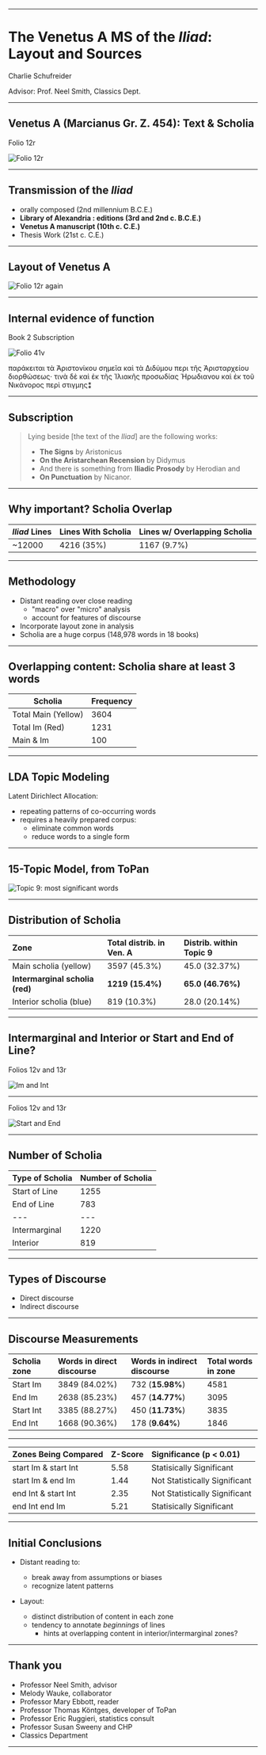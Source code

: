 
---


# The Venetus A MS of the *Iliad*: Layout and Sources



Charlie Schufreider


Advisor: Prof. Neel Smith, Classics Dept.

---

## Venetus A (Marcianus Gr. Z. 454): Text & Scholia

Folio 12r

![Folio 12r](https://raw.githubusercontent.com/cjschu17/Thesis2016-2017/master/images/12r.jpg)

---

## Transmission of the *Iliad*

- orally composed (2nd millennium B.C.E.)
- **Library of Alexandria : editions (3rd and 2nd c. B.C.E.)**
- **Venetus A manuscript (10th c. C.E.)**
- Thesis Work (21st c. C.E.)



---



##  Layout of Venetus A

![Folio 12r again](https://raw.githubusercontent.com/cjschu17/Thesis2016-2017/master/images/DSE2.JPG)

---

## Internal evidence of function

Book 2 Subscription


![Folio 41v](https://raw.githubusercontent.com/cjschu17/Thesis2016-2017/master/images/Book2Subscription.jpg)



παράκειται τὰ Ἀριστονίκου σημεῖα καὶ τὰ  Διδύμου περι τῆς Ἀρισταρχείου διορθώσεως· τινὰ δὲ καὶ ἐκ τῆς Ἰλιακῆς προσωδίας Ἡρωδιανου καὶ ἐκ  τοῦ Νικάνορος περὶ στιγμης⁑



---

## Subscription

>Lying beside [the text of the *Iliad*] are the following works:
>
> - **The Signs** by Aristonicus
> -  **On the Aristarchean Recension** by Didymus
> -  And there is something from **Iliadic Prosody** by Herodian and
> - **On Punctuation** by Nicanor.

---



##  Why important? Scholia Overlap

*Iliad* Lines|Lines With Scholia|Lines w/ Overlapping Scholia
--- | --- |  ---
~12000|4216 (35%)|1167 (9.7%)

---

## Methodology


- Distant reading over close reading
  - "macro" over "micro" analysis
  - account for features of discourse
- Incorporate layout zone in analysis
- Scholia are a huge corpus (148,978 words in 18 books)



---

## Overlapping content: Scholia share at least 3 words

Scholia|Frequency
---|---  
Total Main (Yellow)|3604
Total Im (Red)|1231
Main & Im|100

--- 

## LDA Topic Modeling

Latent Dirichlect Allocation:

- repeating patterns of co-occurring words
- requires a heavily prepared corpus:
    - eliminate common words
    - reduce words to a single form


---

## 15-Topic Model, from ToPan

![Topic 9: most significant words](https://raw.githubusercontent.com/cjschu17/Thesis2016-2017/master/images/TranslatedToPan9.jpg)

---

## Distribution of Scholia

| Zone                            | Total distrib. in Ven. A | Distrib. within Topic 9 |
|:--------------------------------|:---------------------|:------------------------|
| Main scholia (yellow)           | 3597 (45.3%)         | 45.0 (32.37%)           |
| **Intermarginal scholia (red)** | **1219 (15.4%)**     | **65.0 (46.76%)**       |
| Interior scholia (blue)         | 819 (10.3%)          | 28.0 (20.14%)           |

---

## Intermarginal and Interior or Start and End of Line?

Folios 12v and 13r

![Im and Int](https://raw.githubusercontent.com/cjschu17/Thesis2016-2017/master/images/12v13rImInt.jpg)

---

Folios 12v and 13r

![Start and End](https://raw.githubusercontent.com/cjschu17/Thesis2016-2017/master/images/12v13rSE.jpg)

---

## Number of Scholia

| Type of Scholia | Number of Scholia |
|:----------------|:------------------|
| Start of Line   | 1255              |
| End of Line     | 783               |
| ---             | ---               |
| Intermarginal   | 1220              |
| Interior        | 819               |


---

## Types of Discourse

- Direct discourse
- Indirect discourse

---

## Discourse Measurements

| Scholia zone | Words in direct discourse | Words in indirect discourse | Total words in zone |
|:-------------|:--------------------------|:----------------------------|:--------------------|
| Start Im     | 3849 (84.02%)             | 732 (**15.98%**)            | 4581                |
| End Im       | 2638 (85.23%)             | 457 (**14.77%**)            | 3095                |
| Start Int    | 3385 (88.27%)             | 450 (**11.73%**)            | 3835                |
| End Int      | 1668 (90.36%)             | 178 (**9.64%**)             | 1846                |



---

| Zones Being Compared | Z-Score | Significance (p < 0.01)       |
|:---------------------|:--------|:------------------------------|
| start Im & start Int | 5.58    | Statisically Significant      |
| start Im & end Im    | 1.44    | Not Statistically Significant |
| end Int & start Int  | 2.35    | Not Statistically Significant |
| end Int  end Im      | 5.21    | Statisically Significant      |



---

## Initial Conclusions

- Distant reading to:
    - break away from assumptions or biases
    - recognize latent patterns

- Layout:
    - distinct distribution of content in each zone
    - tendency to annotate *beginnings* of lines
       - hints at overlapping content in interior/intermarginal zones?



---

## Thank you

- Professor Neel Smith, advisor
- Melody Wauke, collaborator
- Professor Mary Ebbott, reader
- Professor Thomas Köntges, developer of ToPan
- Professor Eric Ruggieri, statistics consult
- Professor Susan Sweeny and CHP
- Classics Department



---

